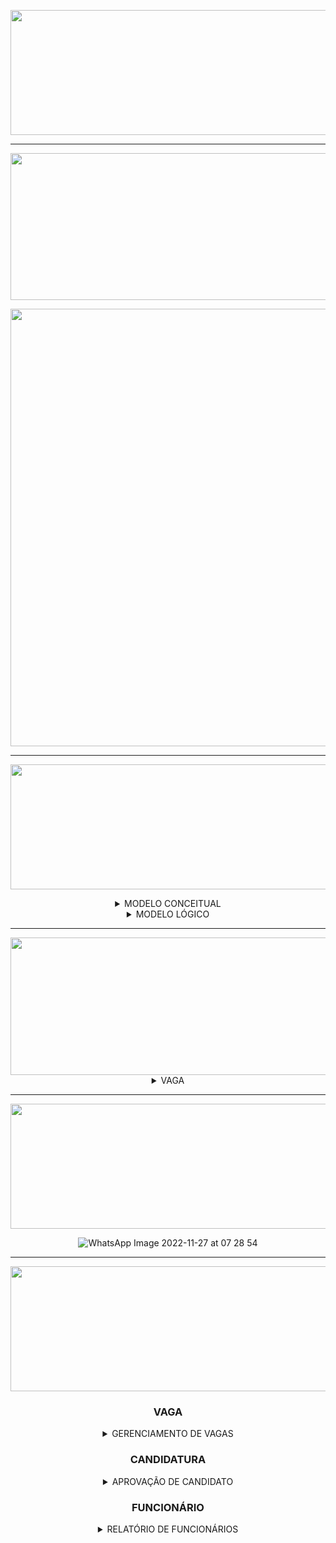[//]: # (CAPA 3° SPRINT)

<div align="center">

<img src = "https://user-images.githubusercontent.com/101594950/204066426-2ed0e4b5-b6d9-433f-89d3-14d2a7a61797.png" width="800" height="200" /> <br>
  
<hr>

[//]: # (CAPA BACKLOG DA SPRINT)

<img src = "https://user-images.githubusercontent.com/101594950/190470772-8df0141f-2bc7-4aa0-a361-7d501a8c4cb9.png" width="800" height="235" /> <br>

<img src = "https://user-images.githubusercontent.com/101594950/204066924-c66ced9e-e210-4d7f-8c88-9a03a0a12a71.jpeg" width="1000" height="700" /> <br>

<hr>
 
<img src = "https://user-images.githubusercontent.com/101594950/190927311-c45a9a2e-f842-4808-bd11-3aae2a7377c9.png" width="900" height="200" /> <br>
  
<details>
  
<summary> MODELO CONCEITUAL </summary>
  
<br>
  
![conceitual](https://user-images.githubusercontent.com/101594950/200155447-f1edb825-0d4a-4f8d-88e3-829d6e03743f.png)
  
</summary>
  
</details>

<details> 
  <summary> MODELO LÓGICO </summary>
  
  ![ModeloLogico 2 0 (2)](https://user-images.githubusercontent.com/101594950/200155442-8b80e933-8982-41d8-8a7d-fb7991f57375.jpg)

  </summary>
</details>
  
<hr>

<img src = "https://user-images.githubusercontent.com/101594950/190471142-ead516a1-da58-4a01-879a-eb710026ce4f.png" width="800" height="220" />

<details>  
  
  <summary> VAGA </summary>
  
  ## GERENCIAMENTO DE VAGAS
  
  ![WhatsApp Image 2022-11-25 at 21 50 03](https://user-images.githubusercontent.com/101594950/204067342-6043fa9c-747f-427b-b912-20eadc0a19a1.jpeg)
  
</details>
   
  <hr>
  <div align="center">
   
  <img src = "https://user-images.githubusercontent.com/101594950/190472217-16afc4a5-bbf4-4073-a0ae-4d122b896dfc.png" width="800" height="200" /> <br>
 
![WhatsApp Image 2022-11-27 at 07 28 54](https://user-images.githubusercontent.com/101594950/204163289-06cb1ba8-85cd-4fa2-a204-d04252226a5d.jpeg)

  <hr>

  <img src = "https://user-images.githubusercontent.com/101594950/190481974-a6584ad8-9cd7-447b-8678-9ce2fa191fa9.png" width="800" height="200" /> <br>

### VAGA

<details>
<summary> GERENCIAMENTO DE VAGAS </summary>
  
  ![2022-11-27 18-48-11_Trim (1)](https://user-images.githubusercontent.com/101594950/204163322-5c0b1b2c-367f-4991-8522-985d0a4bef1f.gif)

  </summary>
  
</details>

### CANDIDATURA

<details>
<summary> APROVAÇÃO DE CANDIDATO </summary>
  
  ![2022-11-27 22-28-51_Trim](https://user-images.githubusercontent.com/101594950/204175305-4f07c392-bbe2-4053-82d9-93e94c491654.gif)

  </summary>
  
</details>

### FUNCIONÁRIO

<details>
<summary> RELATÓRIO DE FUNCIONÁRIOS </summary>
  
![2022-11-27 22-30-07_Trim](https://user-images.githubusercontent.com/101594950/204175322-43f2fbed-53c0-47bf-a3c1-2e69d4255ac8.gif)

  </summary>
  
</details>
